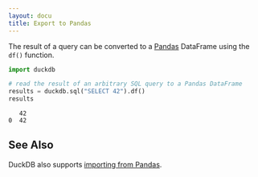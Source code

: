 ```yaml
---
layout: docu
title: Export to Pandas
---
```


The result of a query can be converted to a [Pandas](https://pandas.pydata.org/) DataFrame using the `df()` function.

```python
import duckdb

# read the result of an arbitrary SQL query to a Pandas DataFrame
results = duckdb.sql("SELECT 42").df()
results
```

```text
   42
0  42
```

## See Also

DuckDB also supports [importing from Pandas](import_pandas).
